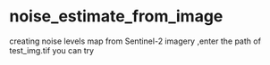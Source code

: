 # noise_estimate_from_image
creating noise levels map from Sentinel-2 imagery
,enter the path of test_img.tif you can try
